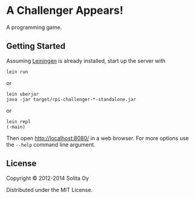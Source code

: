 # A Challenger Appears!

A programming game.


## Getting Started

Assuming [Leiningen](https://github.com/technomancy/leiningen) is already installed, start up the server with

    lein run

or

    lein uberjar
    java -jar target/rpi-challenger-*-standalone.jar

or

    lein repl
    (-main)

Then open <http://localhost:8080/> in a web browser. For more options use the `--help` command line argument.


## License

Copyright © 2012-2014 Solita Oy

Distributed under the MIT License.
